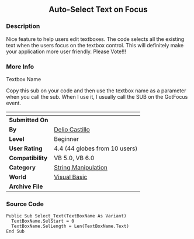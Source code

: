 ﻿<div align="center">

## Auto\-Select Text on Focus


</div>

### Description

Nice feature to help users edit textboxes. The code selects all the existing text when the users focus on the textbox control. This will definitely make your application more user friendly. Please Vote!!!
 
### More Info
 
Textbox Name

Copy this sub on your code and then use the textbox name as a parameter when you call the sub. When I use it, I usually call the SUB on the GotFocus event.


<span>             |<span>
---                |---
**Submitted On**   |
**By**             |[Delio Castillo](https://github.com/Planet-Source-Code/PSCIndex/blob/master/ByAuthor/delio-castillo.md)
**Level**          |Beginner
**User Rating**    |4.4 (44 globes from 10 users)
**Compatibility**  |VB 5\.0, VB 6\.0
**Category**       |[String Manipulation](https://github.com/Planet-Source-Code/PSCIndex/blob/master/ByCategory/string-manipulation__1-5.md)
**World**          |[Visual Basic](https://github.com/Planet-Source-Code/PSCIndex/blob/master/ByWorld/visual-basic.md)
**Archive File**   |[](https://github.com/Planet-Source-Code/delio-castillo-auto-select-text-on-focus__1-11257/archive/master.zip)





### Source Code

```
Public Sub Select_Text(TextBoxName As Variant)
  TextBoxName.SelStart = 0
  TextBoxName.SelLength = Len(TextBoxName.Text)
End Sub
```

